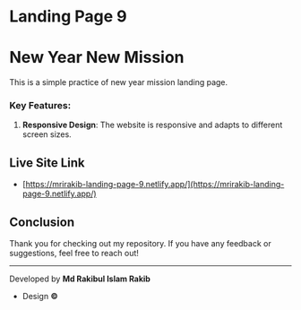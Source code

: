 # Landing Page 9

# New Year New Mission

This is a simple practice of new year mission landing page.

### Key Features:

1. **Responsive Design**: The website is responsive and adapts to different screen sizes.

## Live Site Link

- [https://mrirakib-landing-page-9.netlify.app/](https://mrirakib-landing-page-9.netlify.app/)

## Conclusion

Thank you for checking out my repository. If you have any feedback or suggestions, feel free to reach out!

---

Developed by **Md Rakibul Islam Rakib**

- Design **©**
